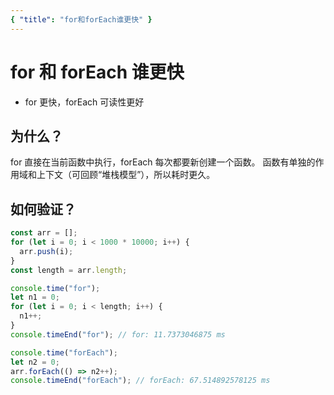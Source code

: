 ```yaml
---
{ "title": "for和forEach谁更快" }
---
```


# for 和 forEach 谁更快

- for 更快，forEach 可读性更好

## 为什么？

for 直接在当前函数中执行，forEach 每次都要新创建一个函数。
函数有单独的作用域和上下文（可回顾“堆栈模型”），所以耗时更久。

## 如何验证？

```js
const arr = [];
for (let i = 0; i < 1000 * 10000; i++) {
  arr.push(i);
}
const length = arr.length;

console.time("for");
let n1 = 0;
for (let i = 0; i < length; i++) {
  n1++;
}
console.timeEnd("for"); // for: 11.7373046875 ms

console.time("forEach");
let n2 = 0;
arr.forEach(() => n2++);
console.timeEnd("forEach"); // forEach: 67.514892578125 ms
```
